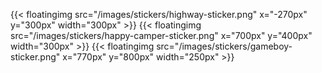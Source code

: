 ---
---

{{< floatingimg src="/images/stickers/highway-sticker.png" x="-270px" y="300px" width="300px" >}}
{{< floatingimg src="/images/stickers/happy-camper-sticker.png" x="700px" y="400px" width="300px" >}}
{{< floatingimg src="/images/stickers/gameboy-sticker.png" x="770px" y="800px" width="250px" >}}
